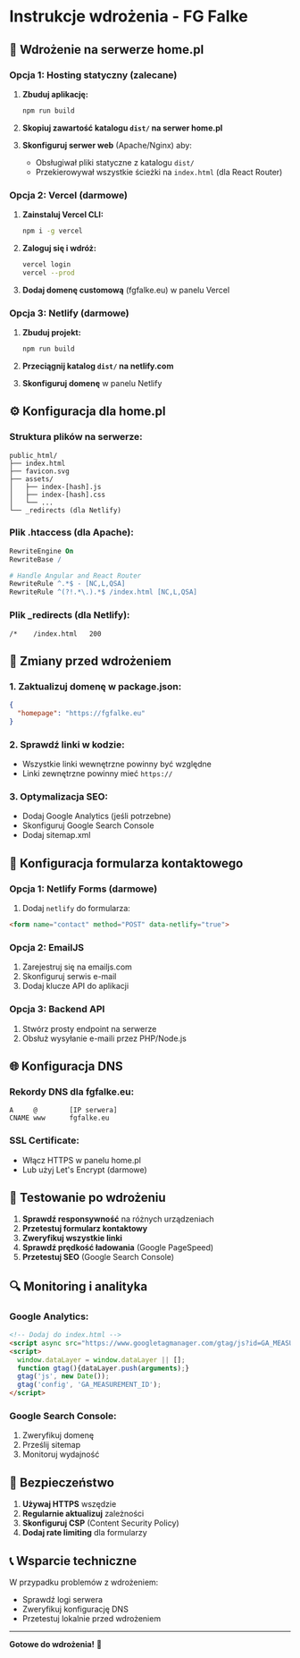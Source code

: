 # Instrukcje wdrożenia - FG Falke

## 🚀 Wdrożenie na serwerze home.pl

### Opcja 1: Hosting statyczny (zalecane)

1. **Zbuduj aplikację:**
   ```bash
   npm run build
   ```

2. **Skopiuj zawartość katalogu `dist/` na serwer home.pl**

3. **Skonfiguruj serwer web** (Apache/Nginx) aby:
   - Obsługiwał pliki statyczne z katalogu `dist/`
   - Przekierowywał wszystkie ścieżki na `index.html` (dla React Router)

### Opcja 2: Vercel (darmowe)

1. **Zainstaluj Vercel CLI:**
   ```bash
   npm i -g vercel
   ```

2. **Zaloguj się i wdróż:**
   ```bash
   vercel login
   vercel --prod
   ```

3. **Dodaj domenę customową** (fgfalke.eu) w panelu Vercel

### Opcja 3: Netlify (darmowe)

1. **Zbuduj projekt:**
   ```bash
   npm run build
   ```

2. **Przeciągnij katalog `dist/` na netlify.com**

3. **Skonfiguruj domenę** w panelu Netlify

## ⚙️ Konfiguracja dla home.pl

### Struktura plików na serwerze:
```
public_html/
├── index.html
├── favicon.svg
├── assets/
│   ├── index-[hash].js
│   ├── index-[hash].css
│   └── ...
└── _redirects (dla Netlify)
```

### Plik .htaccess (dla Apache):
```apache
RewriteEngine On
RewriteBase /

# Handle Angular and React Router
RewriteRule ^.*$ - [NC,L,QSA]
RewriteRule ^(?!.*\.).*$ /index.html [NC,L,QSA]
```

### Plik _redirects (dla Netlify):
```
/*    /index.html   200
```

## 🔧 Zmiany przed wdrożeniem

### 1. Zaktualizuj domenę w package.json:
```json
{
  "homepage": "https://fgfalke.eu"
}
```

### 2. Sprawdź linki w kodzie:
- Wszystkie linki wewnętrzne powinny być względne
- Linki zewnętrzne powinny mieć `https://`

### 3. Optymalizacja SEO:
- Dodaj Google Analytics (jeśli potrzebne)
- Skonfiguruj Google Search Console
- Dodaj sitemap.xml

## 📧 Konfiguracja formularza kontaktowego

### Opcja 1: Netlify Forms (darmowe)
1. Dodaj `netlify` do formularza:
```html
<form name="contact" method="POST" data-netlify="true">
```

### Opcja 2: EmailJS
1. Zarejestruj się na emailjs.com
2. Skonfiguruj serwis e-mail
3. Dodaj klucze API do aplikacji

### Opcja 3: Backend API
1. Stwórz prosty endpoint na serwerze
2. Obsłuż wysyłanie e-maili przez PHP/Node.js

## 🌐 Konfiguracja DNS

### Rekordy DNS dla fgfalke.eu:
```
A     @        [IP serwera]
CNAME www      fgfalke.eu
```

### SSL Certificate:
- Włącz HTTPS w panelu home.pl
- Lub użyj Let's Encrypt (darmowe)

## 📱 Testowanie po wdrożeniu

1. **Sprawdź responsywność** na różnych urządzeniach
2. **Przetestuj formularz kontaktowy**
3. **Zweryfikuj wszystkie linki**
4. **Sprawdź prędkość ładowania** (Google PageSpeed)
5. **Przetestuj SEO** (Google Search Console)

## 🔍 Monitoring i analityka

### Google Analytics:
```html
<!-- Dodaj do index.html -->
<script async src="https://www.googletagmanager.com/gtag/js?id=GA_MEASUREMENT_ID"></script>
<script>
  window.dataLayer = window.dataLayer || [];
  function gtag(){dataLayer.push(arguments);}
  gtag('js', new Date());
  gtag('config', 'GA_MEASUREMENT_ID');
</script>
```

### Google Search Console:
1. Zweryfikuj domenę
2. Prześlij sitemap
3. Monitoruj wydajność

## 🚨 Bezpieczeństwo

1. **Używaj HTTPS** wszędzie
2. **Regularnie aktualizuj** zależności
3. **Skonfiguruj CSP** (Content Security Policy)
4. **Dodaj rate limiting** dla formularzy

## 📞 Wsparcie techniczne

W przypadku problemów z wdrożeniem:
- Sprawdź logi serwera
- Zweryfikuj konfigurację DNS
- Przetestuj lokalnie przed wdrożeniem

---

**Gotowe do wdrożenia!** 🎉
